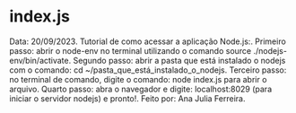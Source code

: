 # index.js
Data: 20/09/2023.
Tutorial de como acessar a aplicação Node.js:.
Primeiro passo: abrir o node-env no terminal utilizando o comando source ./nodejs-env/bin/activate.
Segundo passo: abrir a pasta que está instalado o nodejs com o comando: cd ~/pasta_que_está_instalado_o_nodejs.
Terceiro passo: no terminal de comando, digite o comando: node index.js para abrir o arquivo.
Quarto passo: abra o navegador e digite: localhost:8029 (para iniciar o servidor nodejs) e pronto!.
Feito por: Ana Julia Ferreira.
